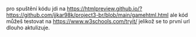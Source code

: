 pro spuštění kódu jdi na https://htmlpreview.github.io/?https://github.com/jjkar98k/project3-br/blob/main/gamehtml.html ale kód můžeš testovat na https://www.w3schools.com/tryit/ jelikož se  to první url dlouho aktulizuje.
